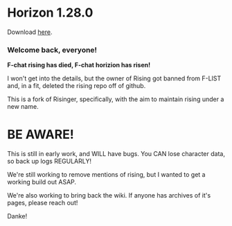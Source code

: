 # Horizon 1.28.0 

Download [here](https://horizn.moe/download.html?ver=v1.28.0).

### Welcome back, everyone!

**F-chat rising has died, F-chat horizion has risen!**

I won't get into the details, but the owner of Rising got banned from F-LIST and, in a fit, deleted the rising repo off of github.

This is a fork of Risinger, specifically, with the aim to maintain rising under a new name.

# BE AWARE!

This is still in early work, and WILL have bugs. You CAN lose character data, so back up logs REGULARLY!

We're still working to remove mentions of rising, but I wanted to get a working build out ASAP.

We're also working to bring back the wiki. If anyone has archives of it's pages, please reach out!

Danke!
